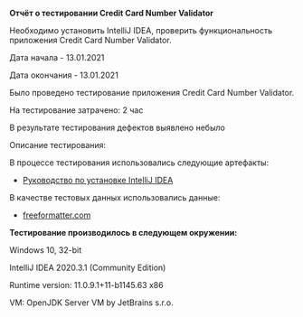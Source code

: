 <b>Отчёт о тестировании Credit Card Number Validator </b>
<p>Необходимо установить IntelliJ IDEA, проверить функциональность приложения Credit Card Number Validator.
<p>Дата начала - 13.01.2021
<p>Дата окончания - 13.01.2021

Было проведено тестирование приложения Credit Card Number Validator.

На тестирование затрачено: 2 час

В результате тестирования дефектов выявлено небыло


Описание тестирования:

В процессе тестирования использовались следующие артефакты:

* <a href="https://github.com/netology-code/javaqa-homeworks/blob/master/intro/idea.md">Руководство по установке IntelliJ IDEA</a>

В качестве тестовых данных использовались данные:
* <a href="https://www.freeformatter.com/credit-card-number-generator-validator.html#validate">freeformatter.com</a>

<b>Тестирование производилось в следующем окружении:</b> 
<p>Windows 10, 32-bit
<p>IntelliJ IDEA 2020.3.1 (Community Edition)
<p>Runtime version: 11.0.9.1+11-b1145.63 x86
<p>VM: OpenJDK Server VM by JetBrains s.r.o.